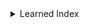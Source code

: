 <!--  -->
  <details class="main-item">
    <summary>Learned Index</summary>
    <p>Content for menu item 1.</p>
    
    <details class="nested-item">
      <summary>Introduction</summary>
      <p>Content for menu item 1.1.</p>
    </details>

    <details class="nested-item">
      <summary>Neural Network</summary>
      <p>Content for menu item 1.2.</p>
    </details>

    <details class="nested-item">
      <summary>Specification</summary>
      <p>Content for menu item 1.2.</p>
    </details>

    <details class="nested-item">
      <summary>Performance of the verifier</summary>
      <p>Content for menu item 1.2.</p>
    </details>
  </details>